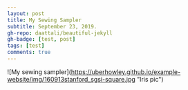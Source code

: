 ```yaml
---
layout: post
title: My Sewing Sampler
subtitle: September 23, 2019.
gh-repo: daattali/beautiful-jekyll
gh-badge: [test, post]
tags: [test]
comments: true
---
```


![My sewing sampler](https://uberhowley.github.io/example-website/img/160913stanford_sgsi-square.jpg ”Iris pic")
